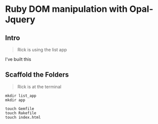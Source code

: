 # Ruby DOM manipulation with Opal-Jquery

## Intro

 > Rick is using the list app

I've built this

## Scaffold the Folders

 > Rick is at the terminal



```
mkdir list_app
mkdir app

touch Gemfile
touch Rakefile
touch index.html
```

